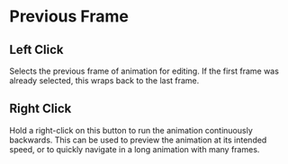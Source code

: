# Previous Frame #

## Left Click ##

Selects the previous frame of animation for editing. If the first frame was already selected, this wraps back to the last frame.

## Right Click ##

Hold a right-click on this button to run the animation continuously backwards. This can be used to preview the animation at its intended speed, or to quickly navigate in a long animation with many frames.